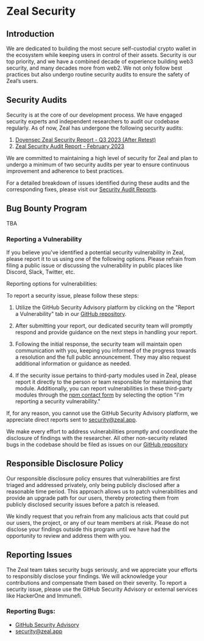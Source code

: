 # Zeal Security

## Introduction

We are dedicated to building the most secure self-custodial crypto wallet in the ecosystem while keeping users in control of their assets. Security is our top priority, and we have a combined decade of experience building web3 security, and many decades more from web2. We not only follow best practices but also undergo routine security audits to ensure the safety of Zeal’s users.

## Security Audits

Security is at the core of our development process. We have engaged security experts and independent researchers to audit our codebase regularly. As of now, Zeal has undergone the following security audits:

1. [Doyensec Zeal Security Report - Q3 2023 (After Retest)](https://github.com/zealwallet/Wallet/blob/main/audits/Doyensec_Zeal_SecurityReport_Q32023_v4_AfterRetest.pdf)
2. [Zeal Security Audit Report - February 2023](https://github.com/zealwallet/Wallet/blob/main/audits/Zeal%20Security%20Audit%20Report%20Feb%202023.pdf)

We are committed to maintaining a high level of security for Zeal and plan to undergo a minimum of two security audits per year to ensure continuous improvement and adherence to best practices.

For a detailed breakdown of issues identified during these audits and the corresponding fixes, please visit our [Security Audit Reports](https://docs.google.com/spreadsheets/d/1A64zcvIzUpeWasUAoAanIE4xxvMOEyps4siuyjqhhQc/edit?usp=sharing).

## Bug Bounty Program

TBA

### Reporting a Vulnerability

If you believe you've identified a potential security vulnerability in Zeal, please report it to us using one of the following options. Please refrain from filing a public issue or discussing the vulnerability in public places like Discord, Slack, Twitter, etc.

Reporting options for vulnerabilities:

To report a security issue, please follow these steps:

1. Utilize the GitHub Security Advisory platform by clicking on the "Report a Vulnerability" tab in our [GitHub repository](https://github.com/zealwallet/zeal/security/advisories/new).

2. After submitting your report, our dedicated security team will promptly respond and provide guidance on the next steps in handling your report.

3. Following the initial response, the security team will maintain open communication with you, keeping you informed of the progress towards a resolution and the full public announcement. They may also request additional information or guidance as needed.

4. If the security issue pertains to third-party modules used in Zeal, please report it directly to the person or team responsible for maintaining that module. Additionally, you can report vulnerabilities in these third-party modules through the [npm contact form](https://www.npmjs.com/support) by selecting the option "I'm reporting a security vulnerability."

If, for any reason, you cannot use the GitHub Security Advisory platform, we appreciate direct reports sent to [security@zeal.app](mailto:security@zeal.app). 

We make every effort to address vulnerabilities promptly and coordinate the disclosure of findings with the researcher. All other non-security related bugs in the codebase should be filed as issues on our [GitHub repository](https://github.com/zealwallet/Wallet/issues)

## Responsible Disclosure Policy

Our responsible disclosure policy ensures that vulnerabilities are first triaged and addressed privately, only being publicly disclosed after a reasonable time period. This approach allows us to patch vulnerabilities and provide an upgrade path for our users, thereby protecting them from publicly disclosed security issues before a patch is released.

We kindly request that you refrain from any malicious acts that could put our users, the project, or any of our team members at risk. Please do not disclose your findings outside this program until we have had the opportunity to review and address them with you.

## Reporting Issues

The Zeal team takes security bugs seriously, and we appreciate your efforts to responsibly disclose your findings. We will acknowledge your contributions and compensate them based on their severity. To report a security issue, please use the GitHub Security Advisory or external services like HackerOne and Immunefi.

### Reporting Bugs:

- [GitHub Security Advisory](https://github.com/zealwallet/zeal/security/advisories/new)
- [security@zeal.app](mailto:security@zeal.app)
